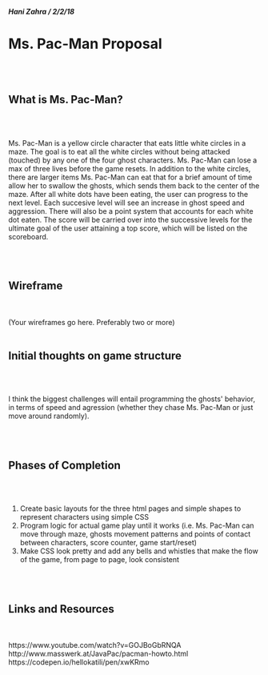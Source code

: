 ***Hani Zahra / 2/2/18***

<h1>Ms. Pac-Man Proposal</h1> <br><br>

<h2>What is Ms. Pac-Man?</h2> <br><br>
<p>Ms. Pac-Man is a yellow circle character that eats little white circles in a maze. The goal is to eat all the white circles without being attacked (touched) by any one of the four ghost characters. Ms. Pac-Man can lose a max of three lives before the game resets. In addition to the white circles, there are larger items Ms. Pac-Man can eat that for a brief amount of time allow her to swallow the ghosts, which sends them back to the center of the maze. After all white dots have been eating, the user can progress to the next level. Each succesive level will see an increase in ghost speed and aggression. There will also be a point system that accounts for each white dot eaten. The score will be carried over into the successive levels for the ultimate goal of the user attaining a top score, which will be listed on the scoreboard.</p><br><br>

<h2>Wireframe</h2> <br><br>
(Your wireframes go here. Preferably two or more)<br><br>

<h2>Initial thoughts on game structure</h2> <br><br>
<p>I think the biggest challenges will entail programming the ghosts' behavior, in terms of speed and agression (whether they chase Ms. Pac-Man or just move around randomly).</p><br><br> 

<h2>Phases of Completion</h2> <br><br>
<ol>
<li>Create basic layouts for the three html pages and simple shapes to represent characters using simple CSS</li>
<li>Program logic for actual game play until it works (i.e. Ms. Pac-Man can move through maze, ghosts movement patterns and points of contact between characters, score counter, game start/reset)</li>
<li>Make CSS look pretty and add any bells and whistles that make the flow of the game, from page to page, look consistent</li>
</ol><br><br>

<h2>Links and Resources</h2> <br><br>
https://www.youtube.com/watch?v=GOJBoGbRNQA <br>
http://www.masswerk.at/JavaPac/pacman-howto.html <br>
https://codepen.io/hellokatili/pen/xwKRmo
